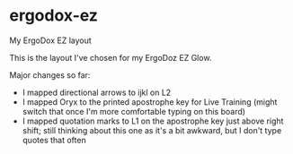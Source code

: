 # ergodox-ez
My ErgoDox EZ layout

This is the layout I've chosen for my ErgoDoz EZ Glow.

Major changes so far:

- I mapped directional arrows to ijkl on L2
- I mapped Oryx to the printed apostrophe key for Live Training (might switch that once I'm more comfortable typing on this board)
- I mapped quotation marks to L1 on the apostrophe key just above right shift; still thinking about this one as it's a bit awkward, but I don't type quotes that often

